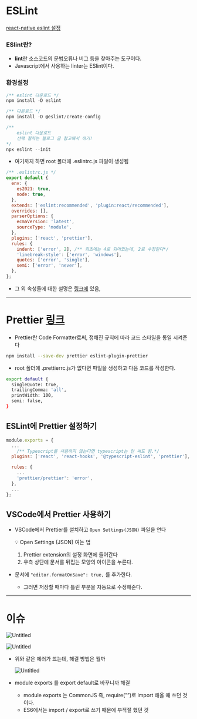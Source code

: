 # ESLint

[react-native eslint 설정](https://thrillfighter.tistory.com/737)

### ESlint란?

- **lint**란 소스코드의 문법오류나 버그 등을 찾아주는 도구이다.
- Javascript에서 사용하는 linter는 ESlint이다.

### 환경설정

```jsx
/** eslint 다운로드 */
npm install -D eslint

/** 다운로드 */
npm install -D @eslint/create-config

/** 
	eslint 다운로드 
	선택 절차는 블로그 글 참고해서 하기!
*/
npx eslint --init 
```

- 여기까지 하면 root 폴더에 .eslintrc.js 파일이 생성됨

```jsx
/** .eslintrc.js */
export default {
  env: {
    es2021: true,
    node: true,
  },
  extends: ['eslint:recommended', 'plugin:react/recommended'],
  overrides: [],
  parserOptions: {
    ecmaVersion: 'latest',
    sourceType: 'module',
  },
  plugins: ['react', 'prettier'],
  rules: {
    indent: ['error', 2], /** 최초에는 4로 되어있는데, 2로 수정한다*/
    'linebreak-style': ['error', 'windows'],
    quotes: ['error', 'single'],
    semi: ['error', 'never'],
  },
};
```

- 그 외 속성들에 대한 설명은 [링크에](https://thrillfighter.tistory.com/737) 있음,

------

# Prettier [링크](https://dev-yakuza.posstree.com/ko/react-native/eslint-prettier-husky-lint-staged/#prettier)

- Prettier란 Code Formatter로써, 정해진 규칙에 따라 코드 스타일을 통일 시켜준다

```bash
npm install --save-dev prettier eslint-plugin-prettier
```

- root 폴더에 .prettierrc.js가 없다면 파일을 생성하고 다음 코드를 작성한다.

```bash
export default {
  singleQuote: true,
  trailingComma: 'all',
  printWidth: 100,
  semi: false,
}
```

## ESLint에 Prettier 설정하기

```jsx
module.exports = {
  ...
	/** Typescript를 사용하지 않는다면 typescript는 안 써도 됨.*/
  plugins: ['react', 'react-hooks', '@typescript-eslint', 'prettier'],

  rules: {
    ...
    'prettier/prettier': 'error',
  },
  ...
};
```

## VSCode에서 Prettier 사용하기

- VSCode에서 Prettier를 설치하고 `Open Settings(JSON)` 파일을 연다

  <aside> 💡 Open Settings (JSON) 여는 법

  1. Prettier extension의 설정 화면에 들어간다
  2. 우측 상단에 문서를 뒤집는 모양의 아이콘을 누른다. </aside>

- 문서에 `"editor.formatOnSave": true,` 를 추가한다.

  - 그러면 저장할 때마다 틀린 부분을 자동으로 수정해준다.

------

# 이슈

![Untitled](https://s3-us-west-2.amazonaws.com/secure.notion-static.com/378898be-e3ad-46a9-8b17-8d84e9c679f0/Untitled.png)

![Untitled](https://s3-us-west-2.amazonaws.com/secure.notion-static.com/099821b2-c4ee-4003-bdce-2e6768f71829/Untitled.png)

- 위와 같은 에러가 뜨는데, 해결 방법은 뭘까

  ![Untitled](https://s3-us-west-2.amazonaws.com/secure.notion-static.com/207e9a0d-c72a-4035-a9d8-62cdd3fa754a/Untitled.png)

- module exports 를 export default로 바꾸니까 해결

  - module exports 는 CommonJS 즉, require(””)로 import 해올 때 쓰던 것이다.
  - ES6에서는 import / export로 쓰기 때문에 부적절 했던 것